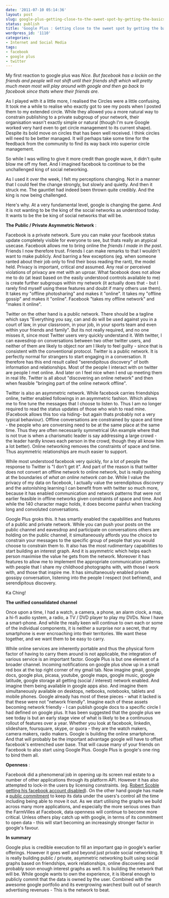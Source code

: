 ```yaml
---
date: '2011-07-10 05:14:36'
layout: post
slug: google-plus-getting-close-to-the-sweet-spot-by-getting-the-basics-right
status: publish
title: 'Google Plus : Getting close to the sweet spot by getting the basics right'
wordpress_id: '1110'
categories:
- Internet and Social Media
tags:
- facebook
- google plus
- twitter
---
```


My first reaction to google plus was _Nice. But facebook has a lockin on the friends and people will not shift until their friends shift which will pretty much mean most will play around with google and then go back to facebook since thats where their friends are._

As I played with it a little more, I realised the Circles were a little confusing. It took me a while to realise who exactly got to see my posts when I posted them to my extended circle. While they allowed you a more natural way to constrain publishing to a private subgroup of your network, their organisation wasn't exactly simple or natural (though I'm sure Google worked very hard even to get circle management to its current shape). Despite its bold move on circles that has been well received. I think circles will need to be better managed. It will perhaps take some time for the feedback from the community to find its way back into superior circle management. 

So while I was willing to give it more credit than google wave, it didn't quite blow me off my feet. And I imagined facebook to continue to be the unchallenged king of social networking. 

As I used it over the week, I felt my perceptions changing. Not in a manner that I could feel the change strongly, but slowly and quietly. And then it struck me. The gauntlet had indeed been thrown quite credibly. And the king is now being challenged.

Here's why. At a very fundamental level, google is changing the game. And it is not wanting to be the king of the social networks as understood today. It wants to be the be king of social networks that will be. 

**The Public / Private Asymmetric Network** :

Facebook is a private network. Sure you can make your facebook status update completely visible for everyone to see, but thats really an atypical usecase. Facebook allows me to bring online the _friends I made in the past_. Friends I now therefore trust. Friends I can make remarks to that I wouldn't want to make publicly. And barring a few exceptions (eg. when someone ranted about their job only to find their boss reading the rant), the model held. Privacy is important, critical _and_ assumed. Any real or perceived violations of privacy are met with an uproar. What facebook does not allow me to do (at least based on the easily understood controls available to me) is create further subgroups within my network (it actually does that - but I rarely find myself using these features and doubt if many others use them). It takes my "offline photosharing" and makes it "online". It takes my "offline gossip" and makes it "online". Facebook "takes my offline network" and "makes it online".

Twitter on the other hand is a public network. There should be a tagline which says "Everything you say, can and do will be used against you in a court of law, in your classroom, in your job, in your sports team and even within your friends and family". But its not really required, and no one misses it, since most Twitter users very quickly understand it. With twitter, I can eavesdrop on conversations between two other twitter users, and neither of them are likely to object nor am I likely to feel guilty - since that is consistent with the conventional protocol. Twitter is a public network. It is perfectly normal for strangers to start engaging in a conversation. It therefore has this end result called "serendipitous discovery" of both information and relationships. Most of the people I interact with on twitter are people I met online. And later on I feel nice when I end up meeting them in real life. Twitter is all about "discovering an online network" and then when feasible "bringing part of the online network offline". 

Twitter is also an asymmetric network. While facebook carries friendships online, twitter enabled followings in an asymmetric fashion. Which allows me to fine tune the messages that I choose to listen to. Thus I am no longer required to read the status updates of those who wish to read mine. (Facebook allows this too via hiding- but again thats probably not a very typical behaviour). Offline conversations are constrained by space and time - the people who are conversing need to be at the same place at the same time. Thus they are often necessarily symmetrical (An example where that is not true is when a charismatic leader is say addressing a large crowd - the leader hardly knows each person in the crowd, though they all know him a lot better). Online networking removes the constraints of space and time. Thus asymmetric relationships are much easier to support.

While most understood facebook very quickly, for a lot of people the response to Twitter is "I don't get it". And part of the reason is that twitter does not convert an offline network to online network, but is really pushing at the boundaries of _what an online network can be_. While I value the privacy of my data on facebook, I actually value the serendipitous discovery and the astonishing learning I can benefit from with twitter so much more, because it has enabled communication and network patterns that were not earlier feasible in offline networks given constraints of space and time. And while the 140 character magic holds, it does become painful when tracking long and convoluted conversations. 

Google Plus groks this. It has smartly enabled the capabilities and features of a public and private network. While you can push your posts on the public channel and eavesdrop and participate on conversations others are holding on the public channel, it simultaneously affords you the choice to constrain your messages to the specific group of people that you would choose to constrain them to. It also has the most rudimentary capabilities to start building an interest graph. And it is asymmetric which helps each person maximise the value he gets from the network. Moreover it has features to allow me to implement the appropriate communication patterns with people that I share my childhood photographs with, with those I work with, and those that inspire me. It has simultaneously enabled private gossipy conversation, listening into the people I respect (not befriend), and serendipitous discovery. 

Ka Ching!

**The unified consolidated channel**

Once upon a time, I had a watch, a camera, a phone, an alarm clock, a map, a hi-fi audio system, a radio, a TV / DVD player to play my DVDs. Now I have a smart-phone. And while the really keen will continue to own each or some of the individual components, it is neither a surprise nor a secret, that my smartphone is ever encroaching into their territories. We want these together, and we want them to be easy to carry.

While online services are inherently portable and thus the physical form factor of having to carry them around is not applicable, the integration of various service is an important factor. Google Plus is but one element of a broader channel. Incoming notifications on google plus show up in a small red box at the top right corner of my gmail tab. Now imagine gmail, google docs, google plus, picasa, youtube, google maps, google music, google latitude, google storage all getting (social / interest) network enabled. And imagine them being available in google apps also. And imagine them simultaneously available on desktops, netbooks, notebooks, tablets and mobile phones. Google already has most of these pieces - what it lacked is that these were not "network friendly". Imagine each of these assets becoming network friendly - I can publish google docs to a specific circle I had defined on google plus. It has been suggested that the google plus we see today is but an early stage view of what is likely to be a continuous rollout of features over a year. Whether you look at facebook, linkedin, slideshare, foursquare, skype, or quora - they are the watch makers, camera makers, radio makers. Google is building the online smartphone. And that will probably be the important advantage google will have to offset facebook's entrenched user base. That will cause many of your friends on Facebook to also start using Google Plus. Google Plus is google's one ring to bind them all. 

**Openness** :

Facebook did a phenomenal job in opening up its screen real estate to a number of other applications through its platform API. However it has also attempted to lock-in the users by licensing constraints. (eg. [Robert Scoble getting his facebook account disabled](http://scobleizer.com/2008/01/03/ive-been-kicked-off-of-facebook/)). On the other hand google has made a [public commitment](http://www.dataliberation.org/) to keep its data under the users's control all the time including being able to move it out. As we start utilising the graphs we build across many more applications, and especially the more serious ones than the FarmVilles at Facebook, data openness will continue to become more critical. Unless others play catch up with google, in terms of its commitment to open data - this will start becoming an increasingly stronger factor in google's favour.

**In summary**

Google plus is credible execution to fill an important gap in google's earlier offerings. However it goes well and beyond just private social networking. It is really building public / private, asymmetric networking built using social graphs based on friendships, work relationships, online discoveries and probably soon enough interest graphs as well. It is building the network that will be. While google wants to own the experience, it is liberal enough to publicly commit that the data is owned by the user. Combined with the awesome google portfolio and its evergrowing warchest built out of search advertising revenues - This is the network to beat.




